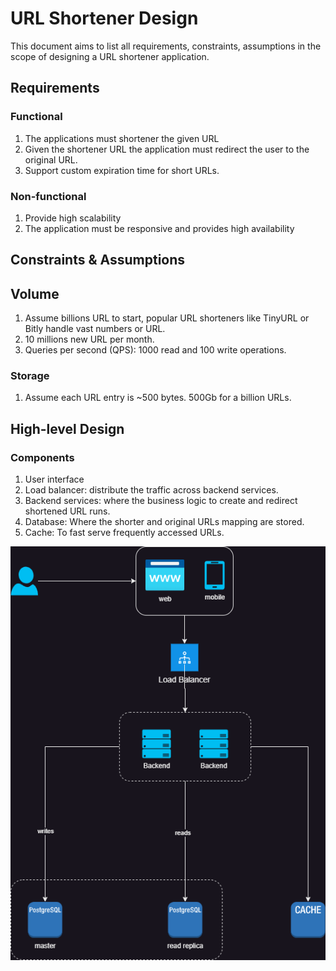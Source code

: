 # URL Shortener Design

This document aims to list all requirements, constraints, assumptions in the scope of designing a URL shortener application.

## Requirements
### Functional
1. The applications must shortener the given URL
2. Given the shortener URL the application must redirect the user to the original URL.
3. Support custom expiration time for short URLs.

### Non-functional
1. Provide high scalability
2. The application must be responsive and provides high availability

## Constraints & Assumptions
## Volume
1. Assume billions URL to start, popular URL shorteners like TinyURL or Bitly handle vast numbers or URL.
2. 10 millions new URL per month.
3. Queries per second (QPS): 1000 read and 100 write operations.

### Storage
1. Assume each URL entry is ~500 bytes. 500Gb for a billion URLs.

## High-level Design

### Components

1. User interface
2. Load balancer: distribute the traffic across backend services.
3. Backend services: where the business logic to create and redirect shortened URL runs.
4. Database: Where the shorter and original URLs mapping are stored.
5. Cache: To fast serve frequently accessed URLs.

![System Architecture Diagram](https://raw.githubusercontent.com/odrianoaliveira/system-design-playground/refs/heads/main/url-shortner/assets/UrlShortner.drawio.png)

